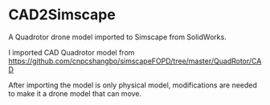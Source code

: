 # CAD2Simscape
A Quadrotor drone model imported to Simscape from SolidWorks. 

I imported CAD Quadrotor model from https://github.com/cnpcshangbo/simscapeFOPD/tree/master/QuadRotor/CAD

After importing the model is only physical model, modifications are needed to make it a drone model that can move.

